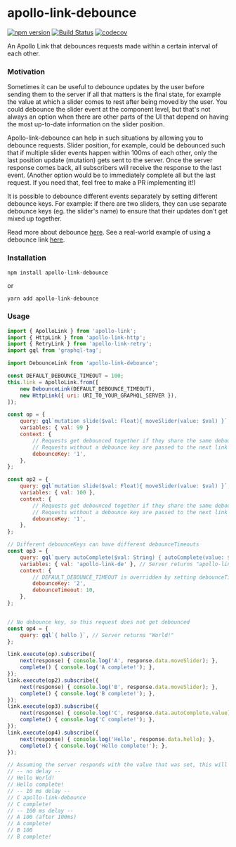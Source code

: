 # apollo-link-debounce

[![npm version](https://badge.fury.io/js/apollo-link-debounce.svg)](https://badge.fury.io/js/apollo-link-debounce)
[![Build Status](https://travis-ci.org/helfer/apollo-link-debounce.svg?branch=master)](https://travis-ci.org/helfer/apollo-link-debounce)
[![codecov](https://codecov.io/gh/helfer/apollo-link-debounce/branch/master/graph/badge.svg)](https://codecov.io/gh/helfer/apollo-link-debounce)

An Apollo Link that debounces requests made within a certain interval of each other.

### Motivation

Sometimes it can be useful to debounce updates by the user before sending them to the server if all that matters is the final state, for example the value at which a slider comes to rest after being moved by the user. You could debounce the slider event at the component level, but that's not always an option when there are other parts of the UI that depend on having the most up-to-date information on the slider position.

Apollo-link-debounce can help in such situations by allowing you to debounce requests. Slider position, for example, could be debounced such that if multiple slider events happen within 100ms of each other, only the last position update (mutation) gets sent to the server. Once the server response comes back, all subscribers will receive the response to the last event. (Another option would be to immediately complete all but the last request. If you need that, feel free to make a PR implementing it!)

It is possible to debounce different events separately by setting different debounce keys. For example: if there are two sliders, they can use separate debounce keys (eg. the slider's name) to ensure that their updates don't get mixed up together.

Read more about debounce [here](https://john-dugan.com/javascript-debounce/).
See a real-world example of using a debounce link [here](https://github.com/helfer/zetteli/blob/817e43c598d55b81983b19cac4ff9f1b199d0e28/client/src/services/GraphQLClient.ts#L88).

### Installation

```sh
npm install apollo-link-debounce
```

or

```
yarn add apollo-link-debounce
```

### Usage

```js
import { ApolloLink } from 'apollo-link';
import { HttpLink } from 'apollo-link-http';
import { RetryLink } from 'apollo-link-retry';
import gql from 'graphql-tag';

import DebounceLink from 'apollo-link-debounce';

const DEFAULT_DEBOUNCE_TIMEOUT = 100;
this.link = ApolloLink.from([
    new DebounceLink(DEFAULT_DEBOUNCE_TIMEOUT),
    new HttpLink({ uri: URI_TO_YOUR_GRAPHQL_SERVER }),
]);

const op = {
    query: gql`mutation slide($val: Float){ moveSlider(value: $val) }`,
    variables: { val: 99 }
    context: {
        // Requests get debounced together if they share the same debounceKey.
        // Requests without a debounce key are passed to the next link unchanged.
        debounceKey: '1',
    },
};

const op2 = {
    query: gql`mutation slide($val: Float){ moveSlider(value: $val) }`,
    variables: { val: 100 },
    context: {
        // Requests get debounced together if they share the same debounceKey.
        // Requests without a debounce key are passed to the next link unchanged.
        debounceKey: '1',
    },
};

// Different debounceKeys can have different debounceTimeouts
const op3 = {
    query: gql`query autoComplete($val: String) { autoComplete(value: $val) { value } }`,
    variables: { val: 'apollo-link-de' }, // Server returns "apollo-link-debounce"
    context: {
        // DEFAULT_DEBOUNCE_TIMEOUT is overridden by setting debounceTimeout
        debounceKey: '2',
        debounceTimeout: 10,
    },
};


// No debounce key, so this request does not get debounced
const op4 = {
    query: gql`{ hello }`, // Server returns "World!"
};

link.execute(op).subscribe({
    next(response) { console.log('A', response.data.moveSlider); },
    complete() { console.log('A complete!'); },
});
link.execute(op2).subscribe({
    next(response) { console.log('B', response.data.moveSlider); },
    complete() { console.log('B complete!'); },
});
link.execute(op3).subscribe({
    next(response) { console.log('C', response.data.autoComplete.value); },
    complete() { console.log('C complete!'); },
});
link.execute(op4).subscribe({
    next(response) { console.log('Hello', response.data.hello); },
    complete() { console.log('Hello complete!'); },
});

// Assuming the server responds with the value that was set, this will print
// -- no delay --
// Hello World!
// Hello complete!
// -- 10 ms delay --
// C apollo-link-debounce
// C complete!
// -- 100 ms delay --
// A 100 (after 100ms)
// A complete!
// B 100
// B complete!
```
